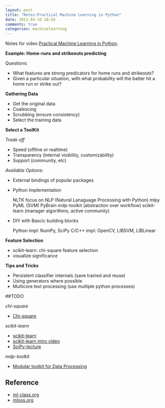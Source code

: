 ```yaml
---
layout: post
title: "Notes:Practical Machine Learning in Python"
date: 2013-03-10 18:54
comments: true
categories: machinelearning 
---
```


Notes for video [Practical Machine Learning in
Python](http://www.youtube.com/watch?v=__s45TTXxps).


**Example: Home-runs and strikeouts predicting**

Questions:

+ What features are strong predicators for home runs and strikeouts?
+ Given a particular situation, with what probability will the batter hit a
  home run or strike out? 

**Gathering Data**

+ Get the original data
+ Coalescing
+ Scrubbing (ensure consistency)
+ Select the training data


**Select a ToolKit**

*Trade off*

+ Speed (offline or realtime)
+ Transparency (internal visibility, customizability)
+ Support (community, etc)

*Available Options:*

+ External bindings of popular packages
+ Python Implementation
  
    NLTK focus on NLP (Natural Lanaguage Processing with Python)
    mlpy
    PyML (SVM)
    PyBrain
    mdp-toolkit (abstraction over workflow)
    scikit-learn (manager algorithms, active community)

+ DIY with Bascic building blocks

    Python impl:  NumPy, SciPy
    C/C++ impl: OpenCV, LIBSVM, LIBLinear

**Feature Selection**
  
+ scikit-learn: chi-square feature selection
+ visualize significance
 

**Tips and Tricks**

+ Persistent classifier internals (save trained and reuse)
+ Using generators where possible
+ Multicore text processing (use multiple python processes)

##TODO

*chi-square*

+ [Chi-square](http://en.wikipedia.org/wiki/Chi-squared_distribution
"Chi squared distribution")

*scikit-learn*

+ [scikit-learn](http://scikit-learn.org/stable/ "scikit-learn website")
+ [scikit-learn intro video](http://www.youtube.com/watch?v=cHZONQ2-x7I
"Tutorial: scikit-learn - Machine Learning in Python with Contributor Jake
VanderPlas")
+ [SciPy-lecture](http://scipy-lectures.github.com/index.html "SciPy lecture")

*mdp-toolkit*

+ [Modular toolkit for Data Processing](http://mdp-toolkit.sourceforge.net/
"http://mdp-toolkit.sourceforge.net/")

## Reference
+ [ml-class.org](http://ml-class.org "ml-class.org")
+ [mloss.org](http://mloss.org "Machine learning open source software") 
